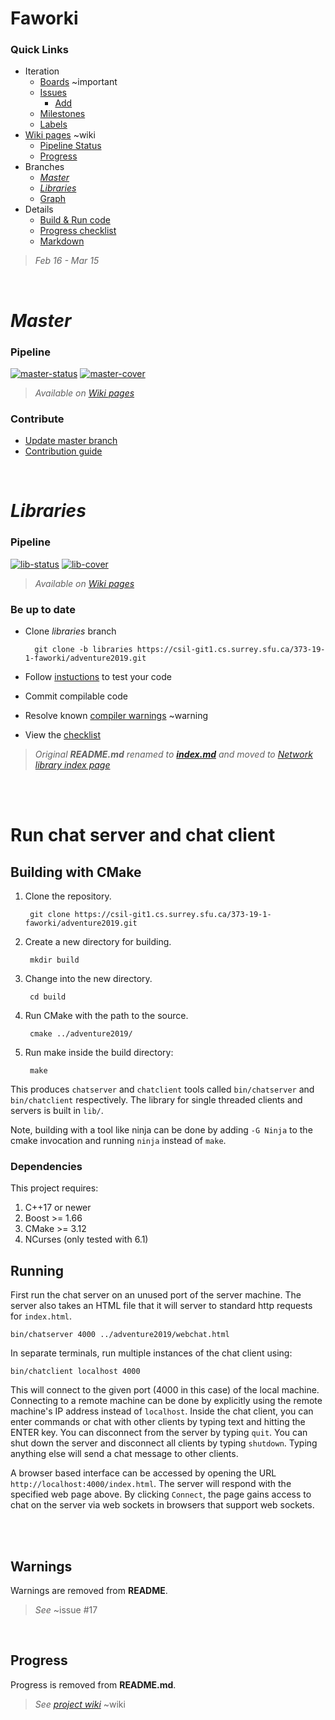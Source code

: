 # Faworki
### Quick Links
* Iteration
    * [Boards][boards] ~important
    * [Issues][issues] 
        * [Add][issues/new]
    * [Milestones][milestones]
    * [Labels][labels]
* [Wiki pages][wiki] ~wiki
    * [Pipeline Status][status]
    * [Progress][progress]
* Branches
    * [_Master_](#master) 
    * [_Libraries_](#libraries)
    * [Graph][graph]
* Details
    * [Build & Run code](#run-chat-server-and-chat-client)
    * [Progress checklist][progress]
    * [Markdown][markdown]

> _Feb 16 - Mar 15_








<br />

# _Master_ 
### Pipeline
[![master-status]][commits/master] [![master-cover]][commits/master]

> _Available on [Wiki pages][status]_


### Contribute
* [Update master branch][merge/new]
* [Contribution guide](CONTRIBUTING.md)





<br />

#  _Libraries_ 
### Pipeline
[![lib-status]][commits/libraries] [![lib-cover]][commits/libraries]

> _Available on [Wiki pages][status]_


### Be up to date
* Clone _libraries_ branch

        git clone -b libraries https://csil-git1.cs.surrey.sfu.ca/373-19-1-faworki/adventure2019.git
        
* Follow [instuctions](#run-chat-server-and-chat-client) to test your code
* Commit compilable code
* Resolve known [compiler warnings](#warnings) ~warning
* View the [checklist](#progress)

> _Original __README.md__ renamed to __[index.md][network/index]__ and moved to [Network library index page][network]_






<br /><br />

# Run chat server and chat client
## Building with CMake

1. Clone the repository.

        git clone https://csil-git1.cs.surrey.sfu.ca/373-19-1-faworki/adventure2019.git

2. Create a new directory for building.

        mkdir build

3. Change into the new directory.

        cd build

4. Run CMake with the path to the source.

        cmake ../adventure2019/

5. Run make inside the build directory:

        make

This produces `chatserver` and `chatclient` tools called `bin/chatserver` and
`bin/chatclient` respectively. The library for single threaded clients and
servers is built in `lib/`.

Note, building with a tool like ninja can be done by adding `-G Ninja` to
the cmake invocation and running `ninja` instead of `make`.


### Dependencies
This project requires:

1. C++17 or newer
2. Boost >= 1.66
3. CMake >= 3.12
4. NCurses (only tested with 6.1)






## Running

First run the chat server on an unused port of the server machine. The server
also takes an HTML file that it will server to standard http requests for
`index.html`.

    bin/chatserver 4000 ../adventure2019/webchat.html

In separate terminals, run multiple instances of the chat client using:

    bin/chatclient localhost 4000

This will connect to the given port (4000 in this case) of the local machine.
Connecting to a remote machine can be done by explicitly using the remote
machine's IP address instead of `localhost`. Inside the chat client, you can
enter commands or chat with other clients by typing text and hitting the
ENTER key. You can disconnect from the server by typing `quit`. You can shut
down the server and disconnect all clients by typing `shutdown`. Typing
anything else will send a chat message to other clients.

A browser based interface can be accessed by opening the URL
`http://localhost:4000/index.html`. The server will respond with the
specified web page above. By clicking `Connect`, the page gains access to
chat on the server via web sockets in browsers that support web sockets.








<br /><br />

## Warnings
Warnings are removed from __README__.

> _See_ ~issue #17







<br />

## Progress
Progress is removed from __README.md__.

> _See [project wiki][progress]_ ~wiki










<!-- Links -->
[issues]: /../issues/
[issues/new]: /../issues/new/
[boards]: /../boards/
[milestones]: /../milestones/
[merge/new]: /../merge_requests/new/
[graph]: /../network/master
[labels]: /../labels/
[markdown]: https://csil-git1.cs.surrey.sfu.ca/help/user/markdown.md

[network]: https://csil-git1.cs.surrey.sfu.ca/373-19-1-faworki/adventure2019/tree/master/lib/network
[network/index]: https://csil-git1.cs.surrey.sfu.ca/373-19-1-faworki/adventure2019/tree/master/lib/network/index.md

[commits/master]: /../commits/master
[master-status]: https://csil-git1.cs.surrey.sfu.ca/373-19-1-faworki/adventure2019/badges/master/pipeline.svg
[master-cover]: https://csil-git1.cs.surrey.sfu.ca/373-19-1-faworki/adventure2019/badges/master/coverage.svg

[commits/libraries]: /../commits/libraries
[lib-status]: https://csil-git1.cs.surrey.sfu.ca/373-19-1-faworki/adventure2019/badges/libraries/pipeline.svg
[lib-cover]: https://csil-git1.cs.surrey.sfu.ca/373-19-1-faworki/adventure2019/badges/libraries/coverage.svg

[wiki]: /../wikis/
[progress]: /../wikis/Progress/
[status]: /../wikis/CurrentStatus/
